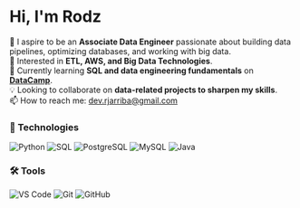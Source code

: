 # Hi, I'm Rodz

👋 I aspire to be an **Associate Data Engineer** passionate about building data pipelines, optimizing databases, and working with big data.  
👀 Interested in **ETL, AWS, and Big Data Technologies**.  
🌱 Currently learning **SQL and data engineering fundamentals** on [**DataCamp**](https://www.datacamp.com/portfolio/devrjarriba).   
💡 Looking to collaborate on **data-related projects to sharpen my skills**.  
📫 How to reach me: dev.rjarriba@gmail.com

### 🚀 Technologies
![Python](https://img.shields.io/badge/Python-3776AB?style=for-the-badge&logo=python&logoColor=white) ![SQL](https://img.shields.io/badge/SQL-4479A1?style=for-the-badge&logo=mysql&logoColor=white) ![PostgreSQL](https://img.shields.io/badge/PostgreSQL-336791?style=for-the-badge&logo=postgresql&logoColor=white) ![MySQL](https://img.shields.io/badge/MySQL-4479A1?style=for-the-badge&logo=mysql&logoColor=white) ![Java](https://img.shields.io/badge/Java-ED8B00?style=for-the-badge&logo=java&logoColor=white)  

### 🛠 Tools  
![VS Code](https://img.shields.io/badge/VS%20Code-007ACC?style=for-the-badge&logo=visual-studio-code&logoColor=white)
![Git](https://img.shields.io/badge/Git-F05032?style=for-the-badge&logo=git&logoColor=white)
![GitHub](https://img.shields.io/badge/GitHub-181717?style=for-the-badge&logo=github&logoColor=white)

<!---
Dev-rja/Dev-rja is a ✨ special ✨ repository because its `README.md` (this file) appears on your GitHub profile.
You can click the Preview link to take a look at your changes.
--->
